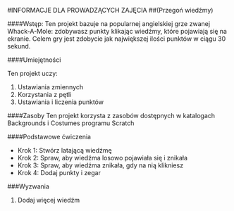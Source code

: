 #INFORMACJE DLA PROWADZĄCYCH ZAJĘCIA
##(Przegoń wiedźmy)

####Wstęp:
Ten projekt bazuje na popularnej angielskiej grze zwanej Whack-A-Mole: zdobywasz punkty klikając wiedźmy, które pojawiają się na ekranie. Celem gry jest zdobycie jak największej ilości punktów w ciągu 30 sekund.

####Umiejętności

Ten projekt uczy:

1. Ustawiania zmiennych
2. Korzystania z pętli
3. Ustawiania i liczenia punktów

####Zasoby
Ten projekt korzysta z zasobów dostępnych w katalogach Backgrounds i Costumes programu Scratch

####Podstawowe ćwiczenia
* Krok 1: Stwórz latającą wiedźmę
* Krok 2: Spraw, aby wiedźma losowo pojawiała się i znikała
* Krok 3: Spraw, aby wiedźma znikała, gdy na nią klikniesz
* Krok 4: Dodaj punkty i zegar

###Wyzwania
1. Dodaj więcej wiedźm

